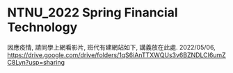# NTNU_2022 Spring Financial Technology
因應疫情, 請同學上網看影片, 班代有建網站如下, 講義放在此處. 2022/05/06, 
https://drive.google.com/drive/folders/1qS6iAnTTXWQUs3v6BZNDLCI6umZC8Lyn?usp=sharing
